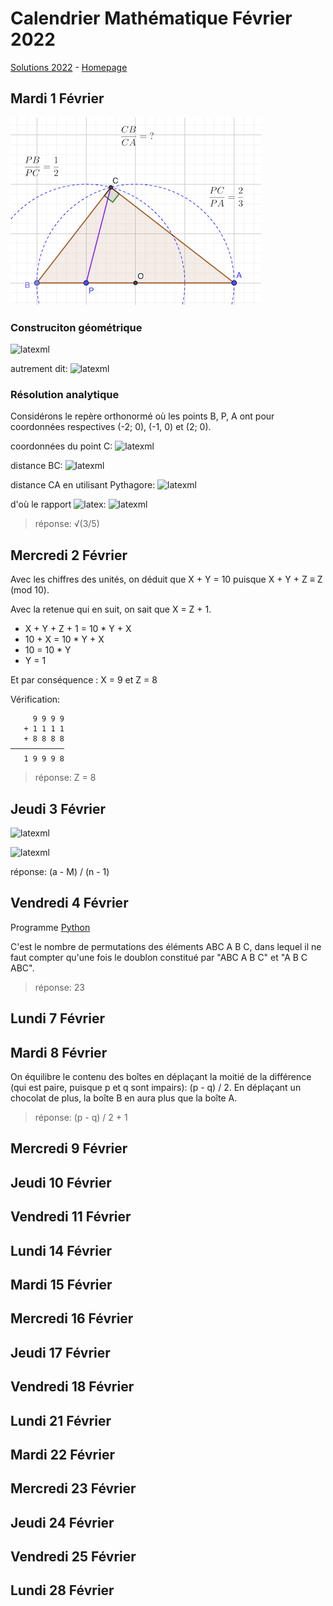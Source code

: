 # Calendrier Mathématique Février 2022

[Solutions 2022](../README.md) - [Homepage](../../README.md)

## Mardi 1 Février

![01](./01.png)

### Construciton géométrique

![latexml](https://render.githubusercontent.com/render/math?math=%5Cfrac%20%7BPB%7D%20%7BPC%7D%20%5Ctimes%20%5Cfrac%20%7BPC%7D%20%7BPA%7D%20%3D%20%5Cfrac%201%202%5Ctimes%5Cfrac%202%203%3D%5Cfrac%201%203)

autrement dit:
![latexml](https://render.githubusercontent.com/render/math?math=%5Cfrac%20%7BBP%7D%20%7BBA%7D%20%3D%20%5Cfrac%201%204)

### Résolution analytique

Considérons le repère orthonormé où les points B, P, A ont pour coordonnées respectives (-2; 0), (-1, 0) et (2; 0).

coordonnées du point C:
![latexml](https://render.githubusercontent.com/render/math?math=%5Cbegin%7Balign%7D%0Ax_C%20%26%3D%20-%20%5Cfrac%201%202%20%20%20%20%20%20%20%5C%5C%0Ay_C%20%26%3D%20%5Csqrt%20%7B2%5E2%20-%20%7B%5Cleft%28%5Cfrac%201%202%20%5Cright%29%7D%5E2%7D%20%3D%20%5Cfrac%20%7B%5Csqrt%20%7B15%7D%7D%202%0A%5Cend%7Balign%7D)

distance BC:
![latexml](https://render.githubusercontent.com/render/math?math=%5Cbegin%7Balign%7D%0ABC%20%26%3D%20%5Csqrt%20%7B%7B%5Cleft%28x_C-x_B%5Cright%29%7D%5E2%20%2B%20%7B%5Cleft%28y_C-y_B%5Cright%29%7D%5E2%7D%20%5C%5C%0A%26%3D%20%5Csqrt%20%7B%20%7B%5Cleft%28%20-%20%5Cfrac%201%202%20-%20%28-2%29%20%5Cright%29%7D%5E2%20%2B%20%7B%5Cleft%28%20%5Cfrac%20%7B%5Csqrt%20%7B15%7D%7D%202%20-%200%20%5Cright%29%7D%5E2%7D%20%5C%5C%0A%26%3D%20%5Csqrt%20%7B%5Cfrac%209%204%20%2B%20%5Cfrac%20%7B15%7D%204%7D%20%5C%5C%0A%26%3D%20%5Csqrt%20%7B6%7D%0A%5Cend%7Balign%7D)

distance CA en utilisant Pythagore:
![latexml](https://render.githubusercontent.com/render/math?math=CA%3D%5Csqrt%7B%7BAB%7D%5E2-%7BBC%7D%5E2%7D%3D%5Csqrt%7B16-6%7D%3D%5Csqrt%7B10%7D)

d'où le rapport ![latex](https://render.githubusercontent.com/render/math?math=%5Cfrac%20%7BCB%7D%20%7BCA%7D&mode=inline):
![latexml](https://render.githubusercontent.com/render/math?math=%5Cfrac%20%7BCB%7D%20%7BCA%7D%20%3D%20%5Cfrac%20%7B%5Csqrt%20%7B6%7D%7D%20%7B%5Csqrt%20%7B10%7D%7D%20%3D%20%5Csqrt%20%5Cfrac%203%205)

> réponse: √(3/5)

## Mercredi 2 Février

Avec les chiffres des unités, on déduit que X + Y = 10 puisque X + Y + Z ≡ Z (mod 10).

Avec la retenue qui en suit, on sait que X = Z + 1.

- X + Y + Z + 1 = 10 * Y + X
- 10 + X = 10 * Y + X
- 10 = 10 * Y
- Y = 1

Et par conséquence : X = 9 et Z = 8

Vérification:

```text
     9 9 9 9
   + 1 1 1 1
   + 8 8 8 8
────────────
   1 9 9 9 8
```

> réponse: Z = 8

## Jeudi 3 Février

![latexml](https://render.githubusercontent.com/render/math?math=%5Cbegin%7Balign%7D%0AM%20%26%3D%20%5Cfrac%20%7B%20%5Csum%20%7B%28a_i%20%2B%20a%7D%29%7D%20n%0A%5C%5C%0AN%20%26%3D%20%5Cfrac%20%7B%20%5Csum%20%7B%20a_i%20%7D%7D%20%7Bn-1%7D%0A%5Cend%7Balign%7D)

![latexml](https://render.githubusercontent.com/render/math?math=%5Cbegin%7Balign%7D%0AM%20-%20N%20%26%3D%20%20%5Cfrac%20%7B%20%5Csum%20%7B%28a_i%20%2B%20a%7D%29%7D%20n%20-%20%5Cfrac%20%7B%20%5Csum%20%7B%20a_i%20%7D%7D%20%7Bn-1%7D%0A%5C%5C%0A%26%3D%20%20%20%5Cfrac%20%7B%20%5Csum%20%7B%28a_i%20%2B%20a%7D%29%7D%20n%20-%20%5Cfrac%20n%20%7Bn-1%7D%20%5Cleft%28%0A%20%20%20%20%20%20%20%20%5Cfrac%20%7B%5Csum%20%7B%20a_i%20%7D%7D%20%20n%20%2B%20%5Cfrac%20a%20n%20-%20%5Cfrac%20a%20n%20%5Cright%29%0A%5C%5C%0A%26%3D%20M%20-%20%5Cfrac%20n%20%7Bn-1%7D%20%5Cleft%28M%20-%20%5Cfrac%20a%20n%20%5Cright%29%0A%5C%5C%0A%26%3D%20M%20%5Cleft%28%201%20-%20%5Cfrac%20n%20%7Bn-1%7D%20%5Cright%29%20%2B%20%5Cfrac%20%7Ba%7D%20%7Bn-1%7D%0A%5C%5C%0A%26%3D%20-%20%5Cfrac%20M%20%7Bn%20-%201%7D%20%2B%20%5Cfrac%20%7Ba%7D%20%7Bn-1%7D%0A%5C%5C%0A%26%3D%20%5Cfrac%20%7Ba-M%7D%20%7Bn%20-%201%7D%0A%5Cend%7Balign%7D)

réponse: (a - M) / (n - 1)

## Vendredi 4 Février

Programme [Python](04.py)

C'est le nombre de permutations des éléments ABC A B C, dans lequel il ne faut compter qu'une fois le doublon constitué par "ABC A B C" et "A B C ABC".

> réponse: 23

## Lundi 7 Février

## Mardi 8 Février

On équilibre le contenu des boîtes en déplaçant la moitié de la différence (qui est paire, puisque p et q sont impairs): (p - q) / 2. En déplaçant un chocolat de plus, la boîte B en aura plus que la boîte A.

> réponse: (p - q) / 2 + 1

## Mercredi 9 Février

## Jeudi 10 Février

## Vendredi 11 Février

## Lundi 14 Février

## Mardi 15 Février

## Mercredi 16 Février

## Jeudi 17 Février

## Vendredi 18 Février

## Lundi 21 Février

## Mardi 22 Février

## Mercredi 23 Février

## Jeudi 24 Février

## Vendredi 25 Février

## Lundi 28 Février

